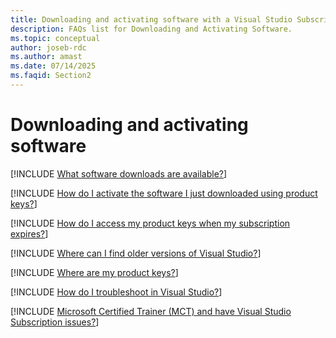 ```yaml
---
title: Downloading and activating software with a Visual Studio Subscription 
description: FAQs list for Downloading and Activating Software.
ms.topic: conceptual
author: joseb-rdc
ms.author: amast
ms.date: 07/14/2025
ms.faqid: Section2
---
```


# Downloading and activating software

[!INCLUDE [What software downloads are available?](includes/available-downloads.md)]

[!INCLUDE [How do I activate the software I just downloaded using product keys?](includes/key-activation.md)]

[!INCLUDE [How do I access my product keys when my subscription expires?](includes/access-keys.md)]

[!INCLUDE [Where can I find older versions of Visual Studio?](includes/find-older-versions.md)]

[!INCLUDE [Where are my product keys?](includes/where-are-product-keys.md)]

[!INCLUDE [How do I troubleshoot in Visual Studio?](includes/troubleshoot-visual-studio.md)]

[!INCLUDE [Microsoft Certified Trainer (MCT) and have Visual Studio Subscription issues?](includes/microsoft-certified-trainer-support.md)]